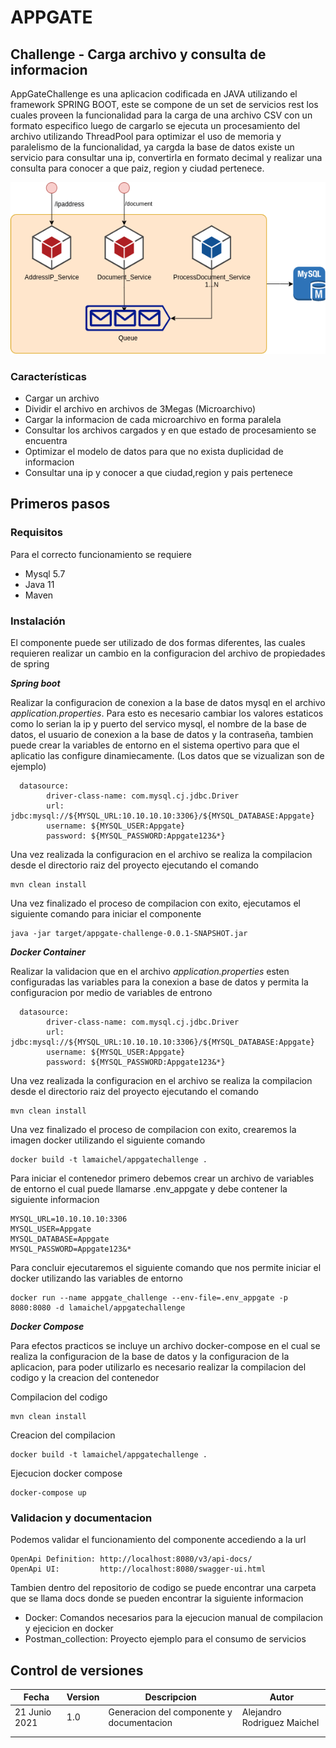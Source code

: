 # APPGATE

## Challenge - Carga archivo y consulta de informacion

AppGateChallenge es una aplicacion codificada en JAVA utilizando el framework SPRING BOOT, este se compone de un set de servicios rest los cuales proveen la funcionalidad para la carga de una archivo CSV con un formato especifico luego de cargarlo se ejecuta un procesamiento del archivo utilizando ThreadPool para optimizar el uso de memoria y paralelismo de la funcionalidad, ya cargda la base de datos existe un servicio para consultar una ip, convertirla en formato decimal y realizar una consulta para conocer a que paiz, region y ciudad pertenece. 

![](./docs/AppGate_HA.png)

### Características

* Cargar un archivo
* Dividir el archivo en archivos de 3Megas (Microarchivo)
* Cargar la informacion de cada microarchivo en forma paralela
* Consultar los archivos cargados y en que estado de procesamiento se encuentra
* Optimizar el modelo de datos para que no exista duplicidad de informacion
* Consultar una ip y conocer a que ciudad,region y pais pertenece



## Primeros pasos

### Requisitos ###

Para el correcto funcionamiento se requiere

* Mysql 5.7
* Java 11
* Maven



### Instalación

El componente puede ser utilizado de dos formas diferentes, las cuales requieren realizar un cambio en la configuracion del archivo de propiedades de spring

***Spring boot***

Realizar la configuracion de conexion a la base de datos mysql en el archivo *application.properties*. Para esto es necesario cambiar los valores estaticos como lo serian la ip y puerto del servico mysql, el nombre de la base de datos, el usuario de conexion a la base de datos y la contraseña, tambien puede crear la variables de entorno en el sistema opertivo para que el aplicatio las configure dinamiecamente. (Los datos que se vizualizan son de ejemplo)

```	
  datasource:
        driver-class-name: com.mysql.cj.jdbc.Driver
        url: jdbc:mysql://${MYSQL_URL:10.10.10.10:3306}/${MYSQL_DATABASE:Appgate}
        username: ${MYSQL_USER:Appgate}
        password: ${MYSQL_PASSWORD:Appgate123&*}
```

Una vez realizada la configuracion en el archivo se realiza la compilacion desde el directorio raiz del proyecto ejecutando el comando

```
mvn clean install
```

Una vez finalizado el proceso de compilacion con exito, ejecutamos el siguiente comando para iniciar el componente

```
java -jar target/appgate-challenge-0.0.1-SNAPSHOT.jar
```



***Docker Container***

Realizar la validacion que en el archivo *application.properties* esten configuradas las variables para la conexion a base de datos y permita la configuracion por medio de variables de entrono

```spring.data.mongodb.host= ${MONGO_SERVER}
  datasource:
        driver-class-name: com.mysql.cj.jdbc.Driver
        url: jdbc:mysql://${MYSQL_URL:10.10.10.10:3306}/${MYSQL_DATABASE:Appgate}
        username: ${MYSQL_USER:Appgate}
        password: ${MYSQL_PASSWORD:Appgate123&*}
```

Una vez realizada la configuracion en el archivo se realiza la compilacion desde el directorio raiz del proyecto ejecutando el comando

```
mvn clean install
```

Una vez finalizado el proceso de compilacion con exito, crearemos la imagen docker utilizando el siguiente comando

```
docker build -t lamaichel/appgatechallenge .
```

Para iniciar el contenedor primero debemos crear un archivo de variables de entorno el cual puede llamarse .env_appgate y debe contener la siguiente informacion

```
MYSQL_URL=10.10.10.10:3306
MYSQL_USER=Appgate
MYSQL_DATABASE=Appgate
MYSQL_PASSWORD=Appgate123&*
```

Para concluir ejecutaremos el siguiente comando que nos permite iniciar el docker utilizando las variables de entorno

```
docker run --name appgate_challenge --env-file=.env_appgate -p 8080:8080 -d lamaichel/appgatechallenge
```



***Docker Compose***

Para efectos practicos se incluye un archivo docker-compose en el cual se realiza la configuracion de la base de datos y la configuracion de la aplicacion, para poder utilizarlo es necesario realizar la compilacion del codigo y la creacion del contenedor

Compilacion del codigo

```
mvn clean install
```

Creacion del compilacion

```
docker build -t lamaichel/appgatechallenge .
```

Ejecucion docker compose

```
docker-compose up
```



### Validacion y documentacion

Podemos validar el funcionamiento del componente accediendo a la url 

```
OpenApi Definition: http://localhost:8080/v3/api-docs/
OpenApi UI:			http://localhost:8080/swagger-ui.html
```

Tambien dentro del repositorio de codigo se puede encontrar una carpeta que se llama docs donde se pueden encontrar la siguiente informacion

* Docker: Comandos necesarios para la ejecucion manual de compilacion y ejecicion en docker
* Postman_collection: Proyecto ejemplo para el consumo de servicios



## Control de versiones

| Fecha         | Version | Descripcion | Autor |
| ----- | ------- | ----------- | ----- |
| 21 Junio 2021 | 1.0     | Generacion del componente y documentacion | Alejandro Rodriguez Maichel |
|               |         |             |       |
|               |         |             |       |



